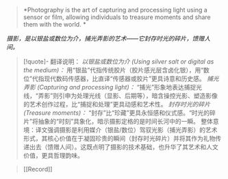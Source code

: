 >*Photography is the art of capturing and processing light using a sensor or film, allowing individuals to treasure moments and share them with the world. *
>
*摄影，是以银盐或数位为介，捕光弄影的艺术——它封存时光的碎片，馈赠人间。*


>[!quote]- 翻译说明：
>*以银盐或数位为介 (Using silver salt or digital as the medium)：* 用“银盐”代指传统胶片（胶片感光层含卤化银），用“数位”代指现代数码传感器，比直译“传感器或胶片”更具诗意和历史感。
*捕光弄影 (Capturing and processing light)：* “捕光”形象地表达捕捉光线，“弄影”则引申为处理光线（显影、后期等），暗含操控光影、塑造影像的艺术创作过程，比“捕捉和处理”更具动感和艺术性。
*封存时光的碎片 (Treasure moments)：* “封存”比“珍藏”更具永恒感和仪式感。“时光的碎片”将抽象的“时刻”具象化，暗示摄影定格的是时间长河中的一瞬。
整体意境：译文强调摄影是利用媒介（银盐/数位）驾驭光影（捕光弄影）的艺术形式，其核心价值在于凝固珍贵的瞬间（封存时光碎片）并将其作为礼物传递出去（馈赠人间）。这既点明了摄影的技术基础，也升华了其艺术和人文价值，更具哲理韵味。
















>[[Record]]